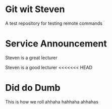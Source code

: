 # Git wit Steven
A test repository for testing remote commands
# Service Announcement

Steven is a great lecturer

Steven is a good lecturer
<<<<<<< HEAD
# Did do Dumb
This is how we roll
ahhaha
hahhaha
ahhahas
